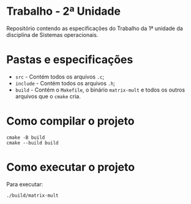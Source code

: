 # Trabalho - 2ª Unidade

Repositório contendo as especificações do Trabalho da 1ª unidade da disciplina de Sistemas operacionais.

# Pastas e especificações

- ``src`` - Contém todos os arquivos ``.c``;
- ``include`` - Contém todos os arquivos ``.h``;
- ``build`` - Contém o ``Makefile``, o binário ``matrix-mult`` e todos os outros arquivos que o ``cmake`` cria.

# Como compilar o projeto

  ```
  cmake -B build
  cmake --build build
  ```
 
# Como executar o projeto
 Para executar:

  ```
  ./build/matrix-mult
  ```
